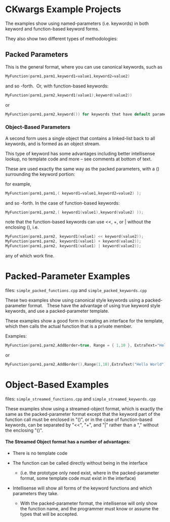 
# CKwargs Example Projects

The examples show using named-parameters (i.e. keywords) in both keyword and function-based keyword forms.

They also show two different types of methodologies: 

## Packed Parameters

This is the general format, where you can use canonical keywords, such as

```C++
MyFunction(parm1,parm1,keyword1=value1,keyword2=value2) 
```

and so -forth.  Or, with function-based keywords: 

```C++
MyFunction(parm1,parm2,keyword1(value1),keyword(value2))
```

or 

```C++
MyFunction(parm1,parm2,keyword()) for keywords that have default parameters (useful with booleans)
```

### Object-Based Parameters

A second form uses a single object that contains a linked-list back to all keywords, and is formed as an object stream.

This type of keyword has some advantages including better intellisense lookup, no template code and more &ndash; see comments at bottom of text.

These are used exactly the same way as the packed parameters, with a () surrounding the keyword portion: 

for example,

```C++
MyFunction(parm1,parm1,( keyword1=value1,keyword2=value2) );
```

and so -forth.  In the case of function-based keywords:

```C++
MyFunction(parm1,parm2,( keyword1(value1),keyword(value2) ));
```

note that the function-based keywords can use <<, +, or | without the enclosing (), i.e.

```C++
MyFunction(parm1,parm2, keyword1(value1) << keyword(value2));
MyFunction(parm1,parm2, keyword1(value1) + keyword(value2));
MyFunction(parm1,parm2, keyword1(value1) | keyword(value2));
```

any of which work fine. 

# Packed-Parameter Examples

files: `simple_packed_functions.cpp` and `simple_packed_keywords.cpp`

These two examples show using canonical style keywords using a packed-parameter format.   
These have the advantage of using true keyword style keywords, and use a packed-parameter template.

These examples show a good form in creating an interface for the template, which then calls the actual
function that is a private member.

Examples:

```C++
MyFunction(parm1,parm2,AddBorder=true, Range = { 1,10 }, ExtraText="Hello World");
```
	
or
	
```C++
MyFunction(parm1,parm2,AddBorder(),Range(1,10),ExtraText("Hello World"));
```

# Object-Based Examples

files: `simple_streamed_functions.cpp` and `simple_streamed_keywords.cpp`

These examples show using a streamed-object format, which is exactly the same as the packed-parameter format 
except that the keyword part of the function call must be enclosed in "()", or in the case of function-based
keywords, can be separated by "<<", "+", and "|" rather than a "," without the enclosing "()".

#### The Streamed Object format has a number of advantages:

* There is no template code
* The function can be called directly without being in the interface
   * (i.e. the prototype only need exist, where in the packed-parameter format, some template code must exist in the interface)

* Intellisense will show all forms of the keyword functions and which parameters they take.
   * With the packed-parameter format, the intellisense will only show the function name, and the programmer must know or assume the types that will be accepted.

